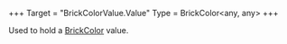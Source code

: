 +++
Target = "BrickColorValue.Value"
Type = BrickColor<any, any>
+++

Used to hold a [BrickColor](https://developer.roblox.com/api-reference/datatype/BrickColor) value.